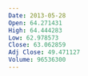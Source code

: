 ```yaml
---
Date: 2013-05-28
Open: 64.271431
High: 64.444283
Low: 62.978573
Close: 63.062859
Adj Close: 49.471127
Volume: 96536300
---
```

